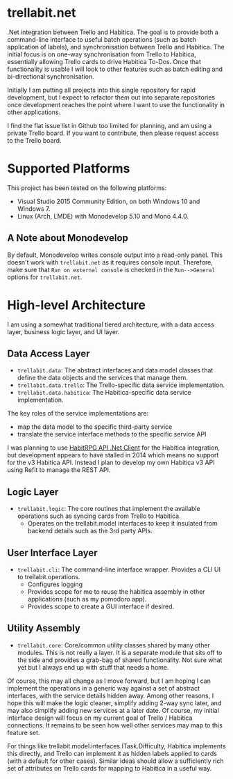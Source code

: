 # trellabit.net
.Net integration between Trello and Habitica. The goal is to provide both a command-line interface to useful batch operations (such as batch application of labels), and synchronisation between Trello and Habitica. The initial focus is on one-way synchronisation from Trello to Habitica, essentially allowing Trello cards to drive Habitica To-Dos. Once that functionality is usable I will look to other features such as batch editing and bi-directional synchronisation.

Initially I am putting all projects into this single repository for rapid development, but I expect to refactor them out into separate repositories once development reaches the point where I want to use the functionality in other applications.

I find the flat issue list in Github too limited for planning, and am using
a private Trello board. If you want to contribute, then please request access to
the Trello board.

# Supported Platforms
This project has been tested on the following platforms:

* Visual Studio 2015 Community Edition, on both Windows 10 and Windows 7.
* Linux (Arch, LMDE) with Monodevelop 5.10 and Mono 4.4.0.

## A Note about Monodevelop
By default, Monodevelop writes console output into a read-only panel.
This doesn't work with `trellabit.net` as it requires console input.
Therefore, make sure that `Run on external console` is checked in the `Run-->General` options for `trellabit.net`.

# High-level Architecture

I am using a somewhat traditional tiered architecture, with a data access layer, business logic layer, and UI layer.

## Data Access Layer
* `trellabit.data`: The abstract interfaces and data model classes that define the data objects and the services that manage them.
* `trellabit.data.trello`: The Trello-specific data service implementation.
* `trellabit.data.habitica`: The Habitica-specific data service implementation.

The key roles of the service implementations are:
* map the data model to the specific third-party service
* translate the service interface methods to the specific service API

I was planning to use [HabitRPG API .Net Client](https://github.com/marska/habitrpg-api-dotnet-client) for the Habitica integration, but development appears to have stalled in 2014 which means no support for the v3 Habitica API. Instead I plan to develop my own Habitica v3 API using Refit to manage the REST API.

## Logic Layer
* `trellabit.logic`: The core routines that implement the available operations such as syncing cards from Trello to Habitica.
    * Operates on the trellabit.model interfaces to keep it insulated from backend details such as the 3rd party APIs.

## User Interface Layer
* `trellabit.cli`: The command-line interface wrapper. Provides a CLI UI to trellabit.operations.
    * Configures logging
    * Provides scope for me to reuse the habitica assembly in other applications (such as my pomodoro app).
    * Provides scope to create a GUI interface if desired.

## Utility Assembly
* `trellabit.core`: Core/common utility classes shared by many other modules.
This is not really a layer. It is a separate module that sits off to the side and provides a grab-bag of shared functionality. Not sure what yet but I always end up with stuff that needs a home.
    
Of course, this may all change as I move forward, but I am hoping I can implement the operations in a generic way against a set of abstract interfaces, with the service details hidden away.
Among other reasons, I hope this will make the logic cleaner, simplify adding 2-way sync later, and may also simplify adding new services at a later date. Of course, my initial interface 
design will focus on my current goal of Trello / Habitica connections. It remains to be seen how well other services may map to this feature set.

For things like trellabit.model.interfaces.ITask.Difficulty, Habitica implements this directly, and Trello can implement it as hidden labels applied to cards (with a default for other cases).
Similar ideas should allow a sufficiently rich set of attributes on Trello cards for mapping to Habitica in a useful way.